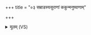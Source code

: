 +++
title = "०३ सम्राडस्यसुराणां ककुन्मनुष्याणाम्"

+++
<details><summary>मूलम् (VS)</summary>

स॒म्राड॒स्यसु॑राणां क॒कुन्म॑नु॒ष्या᳡णाम्। दे॒वाना॑मर्ध॒भाग॑सि॒ त्वमे॑कवृ॒षो भ॑व ॥
</details>